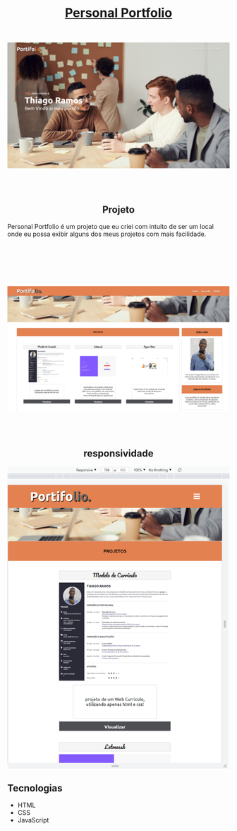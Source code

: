 
<h1 align="center" ><a href="https://thiagoramos-portfolio.firebaseapp.com/" target="_blank">Personal Portfolio</a></h1>


</br>
<p align="center">
   <img  src="/images/img1.png">  
</p>
</br></br>

<h2 align="center">Projeto</h2>
<p>Personal Portfolio é um projeto que eu criei com intuito de ser um local onde eu possa exibir alguns dos meus projetos com mais facilidade.</p>
</br>

</br></br></br>

<p align="center">
   <img  src="/images/img2.png">  
</p>


</br></br>

<h2 align="center">responsividade</h2>
<p align="center">
   <img  src="/images/img3.png">   
</p>


<h2>Tecnologias</h2>
<ul>
   <li>HTML</li>
   <li>CSS</li>
   <li>JavaScript</li>
</ul>
